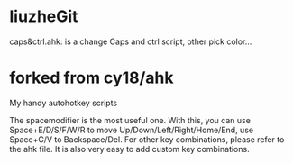 # liuzheGit
caps&ctrl.ahk: is a change Caps and ctrl script, other pick color...

# forked from cy18/ahk
My handy autohotkey scripts

The spacemodifier is the most useful one. 
With this, you can use Space+E/D/S/F/W/R to move Up/Down/Left/Right/Home/End, 
use Space+C/V to Backspace/Del. For other key combinations, please refer to the ahk file. 
It is also very easy to add custom key combinations. 
